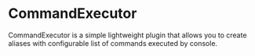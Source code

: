 # CommandExecutor
CommandExecutor is a simple lightweight plugin that allows you to create aliases with configurable list of commands executed by console.
